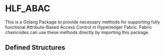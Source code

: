 # HLF_ABAC

This is a Golang Package to provide necessary methods for supporting fully functional Attribute-Based Access Control in Hyperledger Fabric. Fabric chaincodes can use these methods directly by importing this package.

## Defined Structures

